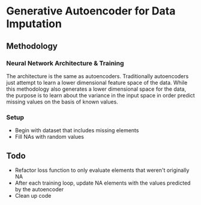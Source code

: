 # Generative Autoencoder for Data Imputation

## Methodology

### Neural Network Architecture & Training

The architecture is the same as autoencoders. Traditionally autoencoders just attempt to learn a lower dimensional feature space of the data. While this methodology also generates a lower dimensional space for the data, the purpose is to learn about the variance in the input space in order predict missing values on the basis of known values.

### Setup

* Begin with dataset that includes missing elements
* Fill NAs with random values

## Todo

* Refactor loss function to only evaluate elements that weren't originally NA
* After each training loop, update NA elements with the values predicted by the autoencoder
* Clean up code
